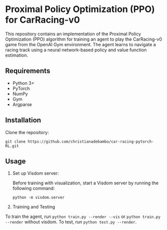 # Proximal Policy Optimization (PPO) for CarRacing-v0

This repository contains an implementation of the Proximal Policy Optimization (PPO) algorithm for training an agent to play the CarRacing-v0 game from the OpenAI Gym environment. The agent learns to navigate a racing track using a neural network-based policy and value function estimation.

## Requirements

- Python 3+
- PyTorch
- NumPy
- Gym
- Argparse

## Installation

Clone the repository:

   ```shell
   git clone https://github.com/christianadebambo/car-racing-pytorch-RL.git
   ```

## Usage

1. Set up Visdom server:

   Before training with visualization, start a Visdom server by running the following command:

   ```shell
   python -m visdom.server
   ```

2. Training and Testing

To train the agent, run ```python train.py --render --vis``` or ```python train.py --render``` without visdom. 
To test, run ```python test.py --render```.
